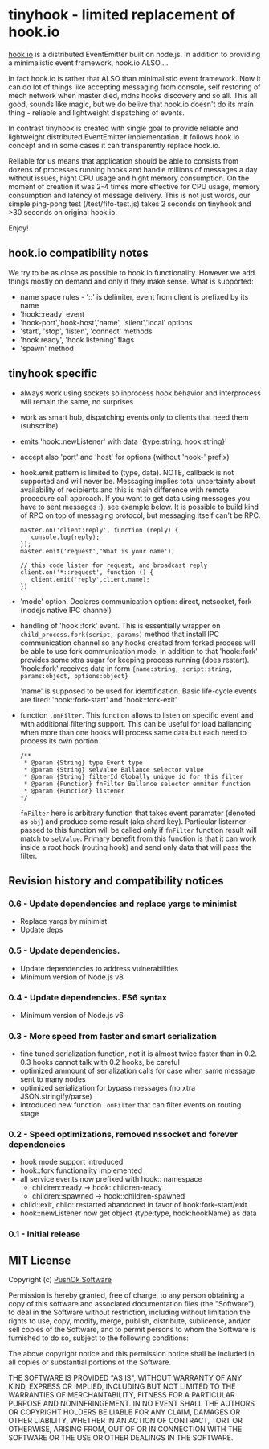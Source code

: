 # tinyhook - limited replacement of hook.io

[hook.io](https://github.com/hookio) is a distributed
EventEmitter built on node.js. In addition to providing a
minimalistic event framework, hook.io ALSO....

In fact hook.io is rather that ALSO than minimalistic event
framework. Now it can do lot of things like accepting messaging
from console, self restoring of mech network when master died,
mdns hooks discovery and so all. This all good, sounds like magic, but
we do belive that hook.io doesn't do its main thing - reliable and
lightweight dispatching of events.

In contrast tinyhook is created with single goal to provide reliable
and lightweight distributed EventEmitter implementation. It follows
hook.io concept and in some cases it can transparently replace hook.io.

Reliable for us means that application should be able to consists from
dozens of processes running hooks and handle millions of messages a day
without issues, hight CPU usage and hight memory consumption. On the
moment of creation it was 2-4 times more effective for CPU usage, memory
consumption and latency of message delivery. This is not just words, our
simple ping-pong test (/test/fifo-test.js) takes 2 seconds on tinyhook
and >30 seconds on original hook.io.

Enjoy!

## hook.io compatibility notes
We try to be as close as possible to hook.io functionality. However we add things
mostly on demand and only if they make sense. What is supported:

* name space rules - '::' is delimiter, event from client is prefixed by its name
* 'hook::ready' event
* 'hook-port','hook-host','name', 'silent','local' options
* 'start', 'stop', 'listen', 'connect' methods
* 'hook.ready', 'hook.listening' flags
* 'spawn' method

## tinyhook specific

* always work using sockets so inprocess hook behavior and interprocess will remain the same, no surprises
* work as smart hub, dispatching events only to clients that need them (subscribe)
* emits 'hook::newListener' with data '{type:string, hook:string}'
* accept also 'port' and 'host' for options (without 'hook-' prefix)

*  hook.emit pattern is limited to (type, data). NOTE, callback is not
supported and will never be. Messaging implies total uncertainty about
availability of recipients and this is main difference with remote
procedure call approach. If you want to get data using messages you have
to sent messages :), see example below. It is possible to build kind of
RPC on top of messaging protocol, but messaging itself can't be RPC.

    ```
    master.on('client:reply', function (reply) {
       console.log(reply);
    });
    master.emit('request','What is your name');

    // this code listen for request, and broadcast reply
    client.on('*::request', function () {
       client.emit('reply',client.name);
    })
    ```

* 'mode' option. Declares communication option: direct, netsocket, fork (nodejs
native IPC channel)

* handling of 'hook::fork' event. This is essentially wrapper on
`child_process.fork(script, params)` method that install IPC communication
channel so any hooks created from forked process will be able to use fork
communication mode. In addition to that 'hook::fork' provides some xtra sugar
for keeping process running (does restart). 'hook::fork' receives data in form
`{name:string, script:string, params:object, options:object}`

  'name' is supposed to be used for identification. Basic life-cycle events are fired:
  'hook::fork-start' and 'hook::fork-exit'

* function `.onFilter`. This function allows to listen on specific event and with additional filtering support. This can be useful for load ballancing when more than one hooks will process same data but each need to process its own portion
    ```
    /**
     * @param {String} type Event type
     * @param {String} selValue Ballance selector value
     * @param {String} filterId Globally unique id for this filter
     * @param {Function} fnFilter Ballance selector emmiter function
     * @param {Function} listener
    */
    ```
    `fnFilter` here is arbitrary function that takes event paramater (denoted as `obj`) and produce some result (aka shard key). Particular listerner passed to this function will be called only if `fnFilter` function result will match to `selValue`. Primary benefit from this function is that it can work inside a root hook (routing hook) and send only data that will pass the filter.

## Revision history and compatibility notices

### 0.6 - Update dependencies and replace yargs to minimist

* Replace yargs by minimist
* Update deps

### 0.5 - Update dependencies.

* Update dependencies to address vulnerabilities
* Minimum version of Node.js v8

### 0.4 - Update dependencies. ES6 syntax

* Minimum version of Node.js v6

### 0.3 - More speed from faster and smart serialization

* fine tuned serialization function, not it is almost twice faster than in 0.2. 0.3 hooks cannot talk with 0.2 hooks, be careful
* optimized ammount of serialization calls for case when same message sent to many nodes
* optimized serialization for bypass messages (no xtra JSON.stringify/parse)
* introduced new function `.onFilter` that can filter events on routing stage

### 0.2 - Speed optimizations, removed nssocket and forever dependencies

* hook mode support introduced
* hook::fork functionality implemented
* all service events now prefixed with hook:: namespace
   * children::ready -> hook::children-ready
   * children::spawned -> hook::children-spawned
* child::exit, child::restarted abandoned in favor of hook:fork-start/exit
* hook::newListener now get object {type:type, hook:hookName} as data

### 0.1 - Initial release

## MIT License

Copyright (c) [PushOk Software](http://www.pushok.com)

Permission is hereby granted, free of charge, to any person obtaining a copy of this software and associated documentation files (the "Software"), to deal in the Software without restriction, including without limitation the rights to use, copy, modify, merge, publish, distribute, sublicense, and/or sell copies of the Software, and to permit persons to whom the Software is furnished to do so, subject to the following conditions:

The above copyright notice and this permission notice shall be included in all copies or substantial portions of the Software.

THE SOFTWARE IS PROVIDED "AS IS", WITHOUT WARRANTY OF ANY KIND, EXPRESS OR IMPLIED, INCLUDING BUT NOT LIMITED TO THE WARRANTIES OF MERCHANTABILITY, FITNESS FOR A PARTICULAR PURPOSE AND NONINFRINGEMENT. IN NO EVENT SHALL THE AUTHORS OR COPYRIGHT HOLDERS BE LIABLE FOR ANY CLAIM, DAMAGES OR OTHER LIABILITY, WHETHER IN AN ACTION OF CONTRACT, TORT OR OTHERWISE, ARISING FROM, OUT OF OR IN CONNECTION WITH THE SOFTWARE OR THE USE OR OTHER DEALINGS IN THE SOFTWARE.
